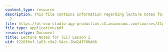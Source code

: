 ```yaml
---
content_type: resource
description: This file contains information regarding lecture notes for [LC] lesson
  2.
file: https://ol-ocw-studio-app-production.s3.amazonaws.com/courses/21g-107-chinese-i-streamlined-fall-2014/f228f6ef1a53c9a254cc2b424f70b466_MIT21G_107F14_Chars2.pdf
file_type: application/pdf
resourcetype: Document
title: Lecture Notes for [LC] Lesson 2
uid: f228f6ef-1a53-c9a2-54cc-2b424f70b466
---
```


